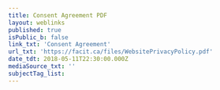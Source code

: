```yaml
---
title: Consent Agreement PDF
layout: weblinks
published: true
isPublic_b: false
link_txt: 'Consent Agreement'
url_txt: 'https://facit.ca/files/WebsitePrivacyPolicy.pdf'
date_tdt: 2018-05-11T22:30:00.000Z
mediaSource_txt: ''
subjectTag_list:
---
```

